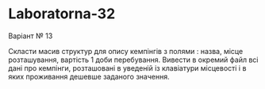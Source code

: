 # Laboratorna-32

Варіант № 13

Скласти масив структур для опису кемпінгів з полями : назва, місце розташування, вартість 1 доби перебування. Вивести в окремий файл всі дані про кемпінги, розташовані в уведеній із клавіатури місцевості і в яких проживання дешевше заданого значення.
